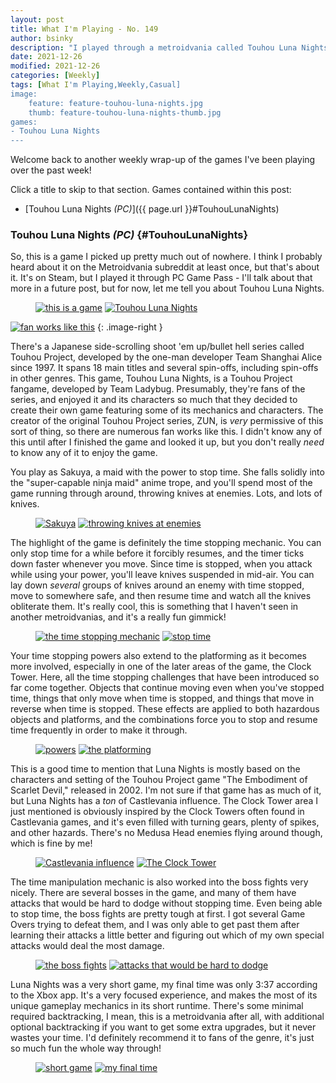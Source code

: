 ```yaml
---
layout: post
title: What I'm Playing - No. 149
author: bsinky
description: "I played through a metroidvania called Touhou Luna Nights this week!"
date: 2021-12-26
modified: 2021-12-26
categories: [Weekly]
tags: [What I'm Playing,Weekly,Casual]
image:
    feature: feature-touhou-luna-nights.jpg
    thumb: feature-touhou-luna-nights-thumb.jpg
games:
- Touhou Luna Nights
---
```


Welcome back to another weekly wrap-up of the games I've been playing over the
past week!

Click a title to skip to that section. Games contained within this post:

 - [Touhou Luna Nights *(PC)*]({{ page.url }}#TouhouLunaNights)

<!--more-->

### Touhou Luna Nights *(PC)*    {#TouhouLunaNights}

So, this is a game I picked up pretty much out of nowhere. I think I probably
heard about it on the Metroidvania subreddit at least once, but that's about it.
It's on Steam, but I played it through PC Game Pass - I'll talk about that more
in a future post, but for now, let me tell you about Touhou Luna Nights.

<figure class="half">
    <a href="https://i.imgur.com/uFlkk4q.jpg"><img src="https://i.imgur.com/uFlkk4qm.jpg" alt="this is a game"/></a>
    <a href="https://i.imgur.com/R5JdGB6.jpg"><img src="https://i.imgur.com/R5JdGB6m.jpg" alt="Touhou Luna Nights"/></a>
</figure>

[![fan works like this](https://i.imgur.com/0wAxnl9m.jpg)](https://i.imgur.com/0wAxnl9.jpg)
{: .image-right }

There's a Japanese side-scrolling shoot 'em up/bullet hell series called Touhou
Project, developed by the one-man developer Team Shanghai Alice since 1997. It
spans 18 main titles and several spin-offs, including spin-offs in other genres.
This game, Touhou Luna Nights, is a Touhou Project fangame, developed by Team
Ladybug. Presumably, they're fans of the series, and enjoyed it and its
characters so much that they decided to create their own game featuring some of
its mechanics and characters. The creator of the original Touhou Project series,
ZUN, is *very* permissive of this sort of thing, so there are numerous fan works
like this. I didn't know any of this until after I finished the game and looked
it up, but you don't really *need* to know any of it to enjoy the game.

You play as Sakuya, a maid with the power to stop time. She falls solidly into
the "super-capable ninja maid" anime trope, and you'll spend most of the game
running through around, throwing knives at enemies. Lots, and lots of knives.

<figure class="half">
    <a href="https://i.imgur.com/L2NKmPR.jpg"><img src="https://i.imgur.com/L2NKmPRm.jpg" alt="Sakuya"/></a>
    <a href="https://i.imgur.com/bjas6jv.jpg"><img src="https://i.imgur.com/bjas6jvm.jpg" alt="throwing knives at enemies"/></a>
</figure>

The highlight of the game is definitely the time stopping mechanic. You can only
stop time for a while before it forcibly resumes, and the timer ticks down
faster whenever you move. Since time is stopped, when you attack while using
your power, you'll leave knives suspended in mid-air. You can lay down *several*
groups of knives around an enemy with time stopped, move to somewhere safe, and
then resume time and watch all the knives obliterate them. It's really cool,
this is something that I haven't seen in another metroidvanias, and it's a
really fun gimmick!

<figure class="half">
    <a href="https://i.imgur.com/wY90U2a.jpg"><img src="https://i.imgur.com/wY90U2am.jpg" alt="the time stopping mechanic"/></a>
    <a href="https://i.imgur.com/BE6jSmP.jpg"><img src="https://i.imgur.com/BE6jSmPm.jpg" alt="stop time"/></a>
</figure>

Your time stopping powers also extend to the platforming as it becomes more
involved, especially in one of the later areas of the game, the Clock Tower.
Here, all the time stopping challenges that have been introduced so far come
together. Objects that continue moving even when you've stopped time, things
that only move when time is stopped, and things that move in reverse when time
is stopped. These effects are applied to both hazardous objects and platforms,
and the combinations force you to stop and resume time frequently in order to
make it through.

<figure class="half">
    <a href="https://i.imgur.com/lOImG7c.jpg"><img src="https://i.imgur.com/lOImG7cm.jpg" alt="powers"/></a>
    <a href="https://i.imgur.com/2grra24.jpg"><img src="https://i.imgur.com/2grra24m.jpg" alt="the platforming"/></a>
</figure>

This is a good time to mention that Luna Nights is mostly based on the
characters and setting of the Touhou Project game "The Embodiment of Scarlet
Devil," released in 2002. I'm not sure if that game has as much of it, but Luna
Nights has a *ton* of Castlevania influence. The Clock Tower area I just
mentioned is obviously inspired by the Clock Towers often found in Castlevania
games, and it's even filled with turning gears, plenty of spikes, and other
hazards. There's no Medusa Head enemies flying around though, which is fine by
me!

<figure class="half">
    <a href="https://i.imgur.com/NImAmeF.jpg"><img src="https://i.imgur.com/NImAmeFm.jpg" alt="Castlevania influence"/></a>
    <a href="https://i.imgur.com/DHQYmGm.jpg"><img src="https://i.imgur.com/DHQYmGmm.jpg" alt="The Clock Tower"/></a>
</figure>

The time manipulation mechanic is also worked into the boss fights very nicely.
There are several bosses in the game, and many of them have attacks that would
be hard to dodge without stopping time. Even being able to stop time, the boss
fights are pretty tough at first. I got several Game Overs trying to defeat
them, and I was only able to get past them after learning their attacks a little
better and figuring out which of my own special attacks would deal the most
damage.

<figure class="half">
    <a href="https://i.imgur.com/etlqkj4.jpg"><img src="https://i.imgur.com/etlqkj4m.jpg" alt="the boss fights"/></a>
    <a href="https://i.imgur.com/vZ6uoRo.jpg"><img src="https://i.imgur.com/vZ6uoRom.jpg" alt="attacks that would be hard to dodge"/></a>
</figure>

Luna Nights was a very short game, my final time was only 3:37 according to the
Xbox app. It's a very focused experience, and makes the most of its unique
gameplay mechanics in its short runtime. There's some minimal required
backtracking, I mean, this is a metroidvania after all, with additional optional
backtracking if you want to get some extra upgrades, but it never wastes your
time. I'd definitely recommend it to fans of the genre, it's just so much fun
the whole way through!

<figure class="half">
    <a href="https://i.imgur.com/FDNf0Gw.jpg"><img src="https://i.imgur.com/FDNf0Gwm.jpg" alt="short game"/></a>
    <a href="https://i.imgur.com/8DcFta2.png"><img src="https://i.imgur.com/8DcFta2m.png" alt="my final time"/></a>
</figure>
